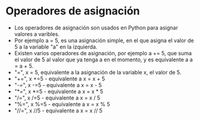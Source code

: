 # Operadores de asignación

* Los operadores de asignación son usados en Python para asignar valores a varibles.
* Por ejemplo a = 5, es una asignación simple, en el que asigna el valor de 5 a la variable "a" en la izquierda.
* Existen varios operadores de asignación, por ejemplo a += 5, que suma el valor de 5 al valor que ya tenga a en el momento, y es equivalente a a = a + 5.
* "=", x = 5, equivalente a la asignación de la variable x, el valor de 5.
* "+=", x +=5 - equivalente a x = x + 5
* "-=", x -=5 - equivalente a x = x - 5
* "*=", x *=5 - equivalente a x = x * 5
* "/=", x /=5 - equivalente a x = x / 5
* "%=", x %=5 - equivalente a x = x % 5
* "//=", x //5 - equivalente a x = x // 5
